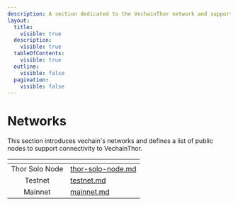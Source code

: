 ```yaml
---
description: A section dedicated to the VechainThor network and supporting nodes.
layout:
  title:
    visible: true
  description:
    visible: true
  tableOfContents:
    visible: true
  outline:
    visible: false
  pagination:
    visible: false
---
```


# Networks

This section introduces vechain's networks and defines a list of public nodes to support connectivity to VechainThor.&#x20;

<table data-view="cards"><thead><tr><th align="center"></th><th data-hidden data-card-target data-type="content-ref"></th></tr></thead><tbody><tr><td align="center">Thor Solo Node</td><td><a href="thor-solo-node.md">thor-solo-node.md</a></td></tr><tr><td align="center">Testnet</td><td><a href="testnet.md">testnet.md</a></td></tr><tr><td align="center">Mainnet</td><td><a href="mainnet.md">mainnet.md</a></td></tr></tbody></table>
